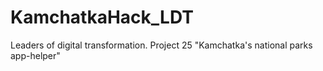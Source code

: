 # KamchatkaHack_LDT
Leaders of digital transformation. Project 25 "Kamchatka's national parks app-helper"
